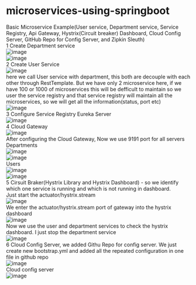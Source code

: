 # microservices-using-springboot
Basic Microservice Example(User service, Department service, Service Registry, Api Gateway, Hystrix(Circuit breaker) Dashboard, Cloud Config Server, GitHub Repo for Config Server, and Zipkin Sleuth)
<br>
1 Create Department service
<br>
![image](https://user-images.githubusercontent.com/36573782/190845460-660e0274-912e-48d0-a95d-ab6abff7d853.png)
<br>
![image](https://user-images.githubusercontent.com/36573782/190845496-2961c5ca-76a5-4b85-a9cc-2a38d9bff696.png)
<br>
2 Create User Service
<br>
![image](https://user-images.githubusercontent.com/36573782/190845447-ab602478-f605-4de4-b081-fa0672b5d56d.png)
<br>
here we call User service with department, this both are decouple with each other through RestTemplate. But we have only 2 microservice here, if we have 100 or 1000 of microservices this will be defficult to maintain so we user the service registry and that service registry will maintain all the microservices, so we will get all the information(status, port etc)
<br>
![image](https://user-images.githubusercontent.com/36573782/190845532-c9bce869-82d2-40c7-99cd-279e58b9fe52.png)
<br>
3 Configure Service Registry Eureka Server
<br>
![image](https://user-images.githubusercontent.com/36573782/190856186-12d5f001-a5fb-418b-ba9d-518f5f21c405.png)
<br>
4 Cloud Gateway
<br>
![image](https://user-images.githubusercontent.com/36573782/190856238-2dfcc051-ba1c-4c24-9d58-5ef10f32f2ac.png)
<br>
After configuring the Cloud Gateway, Now we use 9191 port for all servers
<br>
Departments
<br>
![image](https://user-images.githubusercontent.com/36573782/190857074-24201bc8-d847-4812-8ba2-8847c8da0c6b.png)
<br>
![image](https://user-images.githubusercontent.com/36573782/190857094-4a6f1f56-d423-4752-b255-a8a59eaf9c9f.png)
<br>
Users
<br>
![image](https://user-images.githubusercontent.com/36573782/190857855-46f5929f-d525-40a2-aa26-ce01d41623ea.png)
<br>
![image](https://user-images.githubusercontent.com/36573782/190857878-cb280a9b-afdb-4b11-96b0-cd861108691f.png)
<br>
5 Cirsuit Braker(Hystrix Library and Hystrix Dashboard) - so we identify which one service is running and which is not running in dashboard.
<br>
Just start the actuator/hystrix.stream
<br>
![image](https://user-images.githubusercontent.com/36573782/190869291-cdd1cf1c-ab7f-47b8-bac6-8200277fc35a.png)
<br>
We enter the actuator/hystrix.stream port of gateway into the hystrix dashboard
<br>
![image](https://user-images.githubusercontent.com/36573782/190869324-e7a7ad37-4287-45b6-b1a0-bfb47f21598d.png)
<br>
Now we use the user and department services to check the hystrix dashboard. I just stop the department service
<br>
![image](https://user-images.githubusercontent.com/36573782/190869471-6c9d59d2-60e3-48a9-97af-4f2234dbafa4.png)
<br>
6 Cloud Config Server, we added Githu Repo for config server. We just create new bootstrap.yml and added all the repeated configuration in one file in github repo
<br>
![image](https://user-images.githubusercontent.com/36573782/190874351-2d8fec32-07d9-4b47-be04-496defe8fdcc.png)
<br>
Cloud config server
<br>
![image](https://user-images.githubusercontent.com/36573782/190874384-21c84bed-e5ad-4ccd-95f6-a1a7424bc394.png)


